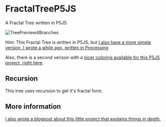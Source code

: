 # FractalTreeP5JS
A Fractal Tree written in P5JS

![TreePreview4Branches](https://github.com/johnnyawesome/FractalTreeP5JS/blob/master/DemoImages/TreePreview4Branches.gif)


Hint: This Fractal Tree is written in P5JS, but [I also have a more simple version, I wrote a while ago, written in Processing](https://github.com/johnnyawesome/FractalTree)

Also, there is a second verison with a [nicer coloring available for this P5JS project, right here](https://github.com/johnnyawesome/FractalTreeLeafsP5JS).

## Recursion

This tree uses recursion to get it's fractal form.

## More information
[I also wrote a blogpost about this little project that explains things in depth.](https://breaksome.tech/creating-a-tree-in-p5js/)

